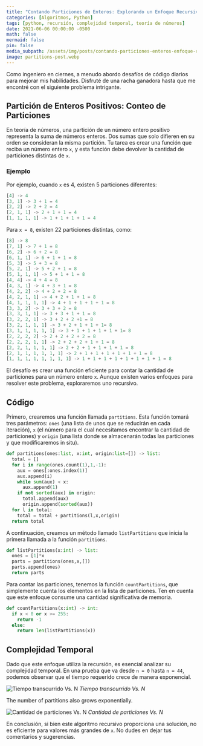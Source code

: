```yaml
---
title: "Contando Particiones de Enteros: Explorando un Enfoque Recursivo"
categories: [Algoritmos, Python]
tags: [python, recursión, complejidad temporal, teoría de números]
date: 2021-06-06 00:00:00 -0500
math: false
mermaid: false
pin: false
media_subpath: /assets/img/posts/contando-particiones-enteros-enfoque-recursivo/
image: partitions-post.webp
---
```

Como ingeniero en ciernes, a menudo abordo desafíos de código diarios para mejorar mis habilidades. Disfruté de una racha ganadora hasta que me encontré con el siguiente problema intrigante.

## Partición de Enteros Positivos: Conteo de Particiones

En teoría de números, una partición de un número entero positivo representa la suma de números enteros. Dos sumas que solo difieren en su orden se consideran la misma partición. Tu tarea es crear una función que reciba un número entero `x`, y esta función debe devolver la cantidad de particiones distintas de `x`.

### Ejemplo

Por ejemplo, cuando `x` es 4, existen 5 particiones diferentes:

```python
[4] -> 4
[3, 1] -> 3 + 1 = 4
[2, 2] -> 2 + 2 = 4
[2, 1, 1] -> 2 + 1 + 1 = 4
[1, 1, 1, 1] -> 1 + 1 + 1 + 1 = 4
```

Para `x = 8`, existen 22 particiones distintas, como:

```python
[8] -> 8
[7, 1] -> 7 + 1 = 8
[6, 2] -> 6 + 2 = 8
[6, 1, 1] -> 6 + 1 + 1 = 8
[5, 3] -> 5 + 3 = 8
[5, 2, 1] -> 5 + 2 + 1 = 8
[5, 1, 1, 1] -> 5 + 1 + 1 = 8
[4, 4] -> 4 + 4 = 8
[4, 3, 1] -> 4 + 3 + 1 = 8
[4, 2, 2] -> 4 + 2 + 2 = 8
[4, 2, 1, 1] -> 4 + 2 + 1 + 1 = 8
[4, 1, 1, 1, 1] -> 4 + 1 + 1 + 1 + 1 = 8
[3, 3, 2] -> 3 + 3 + 2 = 8
[3, 3, 1, 1] -> 3 + 3 + 1 + 1 = 8
[3, 2, 2, 1] -> 3 + 2 + 2 +1 = 8
[3, 2, 1, 1, 1] -> 3 + 2 + 1 + 1 + 1= 8
[3, 1, 1, 1, 1, 1] -> 3 + 1 + 1 + 1 + 1 + 1= 8
[2, 2, 2, 2] -> 2 + 2 + 2 + 2 = 8
[2, 2, 2, 1, 1] -> 2 + 2 + 2 + 1 + 1 = 8
[2, 2, 1, 1, 1, 1] -> 2 + 2 + 1 + 1 + 1 + 1 = 8
[2, 1, 1, 1, 1, 1, 1] -> 2 + 1 + 1 + 1 + 1 + 1 + 1 = 8
[1, 1, 1, 1, 1, 1, 1, 1] -> 1 + 1 + 1 + 1 + 1 + 1 + 1 + 1 = 8
```

El desafío es crear una función eficiente para contar la cantidad de particiones para un número entero `x`. Aunque existen varios enfoques para resolver este problema, exploraremos uno recursivo.

## Código

Primero, crearemos una función llamada `partitions`. Esta función tomará tres parámetros:  `ones` (una lista de unos que se reducirán en cada iteración), `x` (el número para el cual necesitamos encontrar la cantidad de particiones) y `origin` (una lista donde se almacenarán todas las particiones y que modificaremos in situ).

```python
def partitions(ones:list, x:int, origin:list=[]) -> list:
  total = []
  for i in range(ones.count(1),1,-1):
    aux = ones[:ones.index(1)]
    aux.append(i)
    while sum(aux) < x:
      aux.append(1)
    if not sorted(aux) in origin:
      total.append(aux)
      origin.append(sorted(aux))
  for l in total:
    total = total + partitions(l,x,origin)
  return total
```

A continuación, creamos un método llamado `listPartitions` que inicia la primera llamada a la función `partitions`.

```python
def listPartitions(x:int) -> list:
  ones = [1]*x
  parts = partitions(ones,x,[])
  parts.append(ones)
  return parts
```

Para contar las particiones, tenemos la función `countPartitions`, que simplemente cuenta los elementos en la lista de particiones. Ten en cuenta que este enfoque consume una cantidad significativa de memoria.

```python
def countPartitions(x:int) -> int:
  if x < 0 or x >= 255:
    return -1
  else:
    return len(listPartitions(x))
```

## Complejidad Temporal

Dado que este enfoque utiliza la recursión, es esencial analizar su complejidad temporal. En una prueba que va desde `n = 0` hasta `n = 44`, podemos observar que el tiempo requerido crece de manera exponencial.

![Tiempo transcurrido Vs. N](partitions-times.webp)
_Tiempo transcurrido Vs. N_

The number of partitions also grows exponentially.

![Cantidad de particiones Vs. N](partitions-values.webp)
_Cantidad de particiones Vs. N_

En conclusión, si bien este algoritmo recursivo proporciona una solución, no es eficiente para valores más grandes de `x`. No dudes en dejar tus comentarios y sugerencias.
